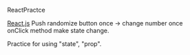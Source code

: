 ReactPractce

[React.js](http://blog.naver.com/PostList.nhn?blogId=ninanung&widgetTypeCall=true&directAccess=true#)
Push randomize button once -> change number once  
onClick method make state change.

Practice for using "state", "prop".
